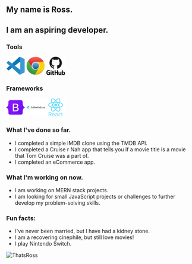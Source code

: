 ## My name is Ross.
## I am an aspiring developer.

### Tools
<img src="https://github.com/RossaMania/RossaMania/blob/main/vscode-original-icon.svg" width="50" height="50" /> <img src="https://github.com/RossaMania/RossaMania/blob/main/chrome-original-icon.svg" width="50" height="50" /> <img src="https://github.com/RossaMania/RossaMania/blob/main/github-original-wordmark-icon.svg" width="50" height="50" />

### Frameworks
<img src="https://github.com/RossaMania/RossaMania/blob/main/bootstrap-original-icon.svg" width="50" height="50" /> <img src="https://github.com/RossaMania/RossaMania/blob/main/tailwindcss-original-wordmark-icon.svg" width="50" height="50" /> <img src="https://github.com/RossaMania/RossaMania/blob/main/react-original-wordmark-icon.svg" width="50" height="50" />


### What I've done so far.
- I completed a simple iMDB clone using the TMDB API.
- I completed a Cruise r Nah app that tells you if a movie title is a movie that Tom Cruise was a part of.
- I completed an eCommerce app.

### What I'm working on now.
- I am working on MERN stack projects.
- I am looking for small JavaScript projects or challenges to further develop my problem-solving skills.

### Fun facts: 
- I've never been married, but I have had a kidney stone. 
- I am a recovering cinephile, but still love movies!
- I play Nintendo Switch.

![ThatsRoss](https://github.com/RossaMania/RossaMania/assets/98660173/fdce143e-caa1-4cf0-8280-db112facebb0)

<!--
**RossaMania/RossaMania** is a ✨ _special_ ✨ repository because its `README.md` (this file) appears on your GitHub profile.

Here are some ideas to get you started:

- 🔭 I’m currently working on ...
- 🌱 I’m currently learning ...
- 👯 I’m looking to collaborate on ...
- 🤔 I’m looking for help with ...
- 💬 Ask me about ...
- 📫 How to reach me: ...
- 😄 Pronouns: ...
- ⚡ Fun fact: ...
-->
